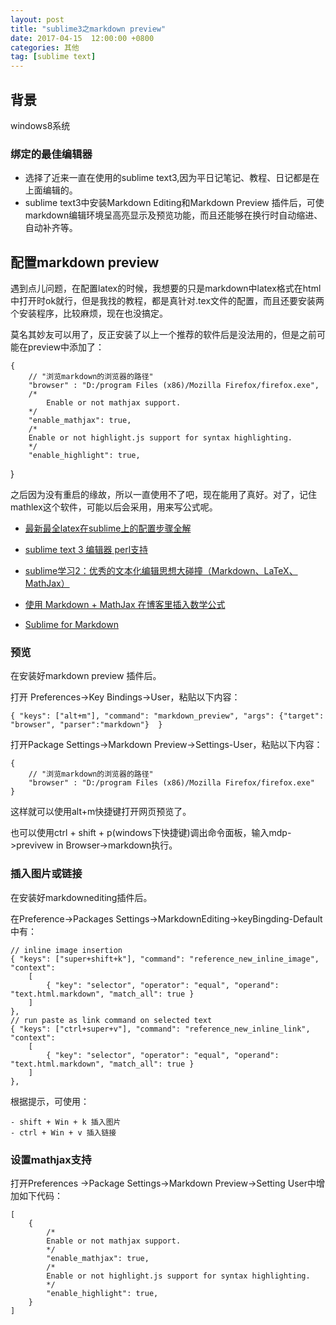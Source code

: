 ```yaml
---
layout: post
title: "sublime3之markdown preview"
date: 2017-04-15  12:00:00 +0800
categories: 其他
tag: [sublime text]
---   
```


## 背景
windows8系统

### 绑定的最佳编辑器

- 选择了近来一直在使用的sublime text3,因为平日记笔记、教程、日记都是在上面编辑的。
- sublime text3中安装Markdown Editing和Markdown Preview 插件后，可使markdown编辑环境呈高亮显示及预览功能，而且还能够在换行时自动缩进、自动补齐等。

## 配置markdown preview

遇到点儿问题，在配置latex的时候，我想要的只是markdown中latex格式在html中打开时ok就行，但是我找的教程，都是真针对.tex文件的配置，而且还要安装两个安装程序，比较麻烦，现在也没搞定。

莫名其妙友可以用了，反正安装了以上一个推荐的软件后是没法用的，但是之前可能在preview中添加了：

    {
        // "浏览markdown的浏览器的路径"
        "browser" : "D:/program Files (x86)/Mozilla Firefox/firefox.exe",
        /*
            Enable or not mathjax support.
        */
        "enable_mathjax": true,
        /*
        Enable or not highlight.js support for syntax highlighting.
        */
        "enable_highlight": true,
}

之后因为没有重启的缘故，所以一直使用不了吧，现在能用了真好。对了，记住mathlex这个软件，可能以后会采用，用来写公式呢。

- [最新最全latex在sublime上的配置步骤全解](http://blog.csdn.net/yywan1314520/article/details/50640286)
- [sublime text 3 编辑器 perl支持](http://blog.csdn.net/g_spider/article/details/42784713) 

- [ sublime学习2：优秀的文本化编辑思想大碰撞（Markdown、LaTeX、MathJax）](http://blog.csdn.net/albert_8/article/details/50698362)

- [使用 Markdown + MathJax 在博客里插入数学公式](http://blog.csdn.net/kamidox/article/details/48380239)
- [Sublime for Markdown](http://blog.csdn.net/u014015972/article/details/50468584)

### 预览

在安装好markdown preview 插件后。

打开 Preferences->Key Bindings->User，粘贴以下内容：

    { "keys": ["alt+m"], "command": "markdown_preview", "args": {"target": "browser", "parser":"markdown"}  }

打开Package Settings->Markdown Preview->Settings-User，粘贴以下内容：

    {
        // "浏览markdown的浏览器的路径"
        "browser" : "D:/program Files (x86)/Mozilla Firefox/firefox.exe"
    }

这样就可以使用alt+m快捷键打开网页预览了。

也可以使用ctrl + shift + p(windows下快捷键)调出命令面板，输入mdp->previvew in Browser->markdown执行。

### 插入图片或链接

在安装好markdownediting插件后。

在Preference->Packages Settings->MarkdownEditing->keyBingding-Default中有：

    // inline image insertion
    { "keys": ["super+shift+k"], "command": "reference_new_inline_image", "context":
        [
            { "key": "selector", "operator": "equal", "operand": "text.html.markdown", "match_all": true }
        ]
    },
    // run paste as link command on selected text
    { "keys": ["ctrl+super+v"], "command": "reference_new_inline_link", "context":
        [
            { "key": "selector", "operator": "equal", "operand": "text.html.markdown", "match_all": true }
        ]
    },

根据提示，可使用：

    - shift + Win + k 插入图片
    - ctrl + Win + v 插入链接

### 设置mathjax支持

打开Preferences ->Package Settings->Markdown Preview->Setting User中增加如下代码：

    [
        {
            /*
            Enable or not mathjax support.
            */
            "enable_mathjax": true,
            /*
            Enable or not highlight.js support for syntax highlighting.
            */
            "enable_highlight": true,
        }
    ]

